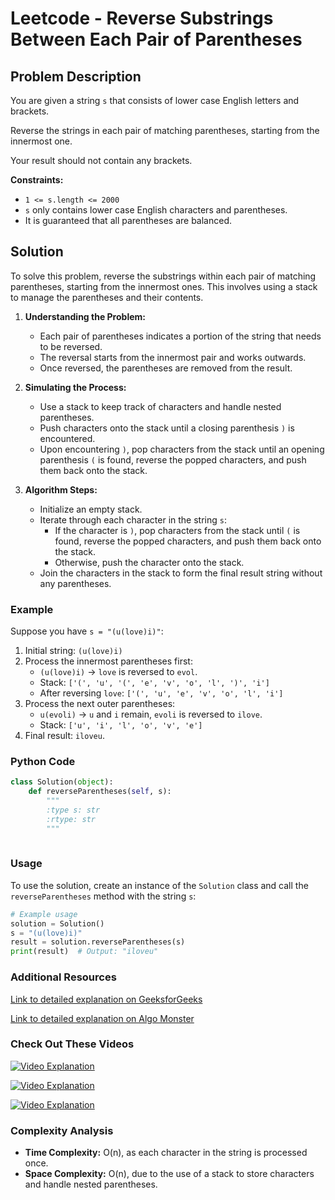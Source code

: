 # Leetcode - Reverse Substrings Between Each Pair of Parentheses

## Problem Description

You are given a string `s` that consists of lower case English letters and brackets.

Reverse the strings in each pair of matching parentheses, starting from the innermost one.

Your result should not contain any brackets.

**Constraints:**
- `1 <= s.length <= 2000`
- `s` only contains lower case English characters and parentheses.
- It is guaranteed that all parentheses are balanced.

## Solution

To solve this problem, reverse the substrings within each pair of matching parentheses, starting from the innermost ones. This involves using a stack to manage the parentheses and their contents.

1. **Understanding the Problem:**
   - Each pair of parentheses indicates a portion of the string that needs to be reversed.
   - The reversal starts from the innermost pair and works outwards.
   - Once reversed, the parentheses are removed from the result.

2. **Simulating the Process:**
   - Use a stack to keep track of characters and handle nested parentheses.
   - Push characters onto the stack until a closing parenthesis `)` is encountered.
   - Upon encountering `)`, pop characters from the stack until an opening parenthesis `(` is found, reverse the popped characters, and push them back onto the stack.

3. **Algorithm Steps:**
   - Initialize an empty stack.
   - Iterate through each character in the string `s`:
     - If the character is `)`, pop characters from the stack until `(` is found, reverse the popped characters, and push them back onto the stack.
     - Otherwise, push the character onto the stack.
   - Join the characters in the stack to form the final result string without any parentheses.

### Example

Suppose you have `s = "(u(love)i)"`:

1. Initial string: `(u(love)i)`
2. Process the innermost parentheses first:
   - `(u(love)i)` -> `love` is reversed to `evol`.
   - Stack: `['(', 'u', '(', 'e', 'v', 'o', 'l', ')', 'i']`
   - After reversing `love`: `['(', 'u', 'e', 'v', 'o', 'l', 'i']`
3. Process the next outer parentheses:
   - `u(evoli)` -> `u` and `i` remain, `evoli` is reversed to `ilove`.
   - Stack: `['u', 'i', 'l', 'o', 'v', 'e']`
4. Final result: `iloveu`.

### Python Code

```python
class Solution(object):
    def reverseParentheses(self, s):
        """
        :type s: str
        :rtype: str
        """
        
```

### Usage

To use the solution, create an instance of the `Solution` class and call the `reverseParentheses` method with the string `s`:

```python
# Example usage
solution = Solution()
s = "(u(love)i)"
result = solution.reverseParentheses(s)
print(result)  # Output: "iloveu"
```

### Additional Resources

[Link to detailed explanation on GeeksforGeeks](https://www.geeksforgeeks.org/reverse-substrings-between-each-pair-of-parenthesis/)

[Link to detailed explanation on Algo Monster](https://algo.monster/liteproblems/1190)

### Check Out These Videos

[![Video Explanation](https://img.youtube.com/vi/n_pCJmg-RyU/mqdefault.jpg)](https://youtu.be/n_pCJmg-RyU)

[![Video Explanation](https://img.youtube.com/vi/N5hBo4dgg8g/mqdefault.jpg)](https://youtu.be/N5hBo4dgg8g)

[![Video Explanation](https://img.youtube.com/vi/65wVufni3tg/mqdefault.jpg)](https://youtu.be/65wVufni3tg)

### Complexity Analysis

- **Time Complexity:** O(n), as each character in the string is processed once.
- **Space Complexity:** O(n), due to the use of a stack to store characters and handle nested parentheses.